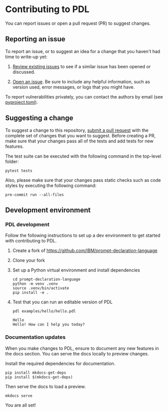 # Contributing to PDL

You can report issues or open a pull request (PR) to suggest changes.

## Reporting an issue

To report an issue, or to suggest an idea for a change that you haven't had time to write-up yet:

1. [Review existing issues](https://github.com/IBM/prompt-declaration-language/issues) to see if a similar issue has been opened or discussed.

2. [Open an
issue](https://github.com/IBM/prompt-declaration-language/issues/new). Be sure to include any helpful information, such as version used, error messages, or logs that you might have.


To report vulnerabilities privately, you can contact the authors by email (see [pyproject.toml](https://github.com/IBM/prompt-declaration-language/blob/main/pyproject.toml)).

## Suggesting a change

To suggest a change to this repository, [submit a pull request](https://github.com/IBM/prompt-declaration-language/pulls) with the complete set of changes that you want to suggest. Before creating a PR, make sure that your changes pass all of the tests and add tests for new features.

The test suite can be executed with the following command in the top-level folder:
```
pytest tests
```

Also, please make sure that your changes pass static checks such as code styles by executing the following command:
```
pre-commit run --all-files
```

## Development environment

### PDL development

Follow the following instructions to set up a dev environment to get started with contributing to PDL.

1. Create a fork of https://github.com/IBM/prompt-declaration-language
2. Clone your fork
3. Set up a Python virtual environment and install dependencies

    ```
    cd prompt-declaration-language
    python -m venv .venv
    source .venv/bin/activate
    pip install -e .
    ```

4. Test that you can run an editable version of PDL

    ```
    pdl examples/hello/hello.pdl

    Hello
    Hello! How can I help you today?
    ```

### Documentation updates

When you make changes to PDL, ensure to document any new features in the docs section. You can serve the docs locally to preview changes.

Install the required dependencies for documentation.

```
pip install mkdocs-get-deps
pip install $(mkdocs-get-deps)
```

Then serve the docs to load a preview.

```
mkdocs serve
```

You are all set!